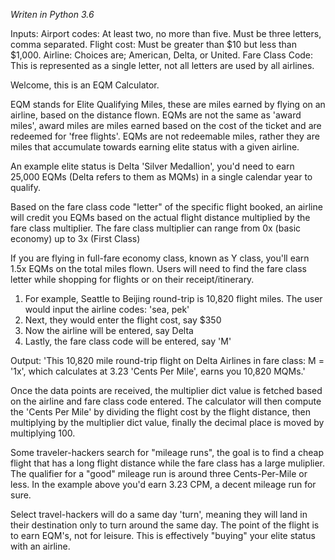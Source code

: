 *Writen in Python 3.6*

Inputs:
Airport codes: At least two, no more than five. Must be three letters, comma separated.
Flight cost: Must be greater than $10 but less than $1,000.
Airline: Choices are; American, Delta, or United.
Fare Class Code: This is represented as a single letter, not all letters are used by all airlines.


Welcome, this is an EQM Calculator.

EQM stands for Elite Qualifying Miles, these are miles earned by flying on an airline, based on the distance flown. 
EQMs are not the same as 'award miles', award miles are miles earned based on the cost of the ticket and are redeemed for 'free flights'.
EQMs are not redeemable miles, rather they are miles that accumulate towards earning elite status with a given airline.

An example elite status is Delta 'Silver Medallion', you'd need to earn 25,000 EQMs (Delta refers to them as MQMs) in a single calendar year to qualify. 

Based on the fare class code "letter" of the specific flight booked, an airline will credit you EQMs based on the actual flight distance 
multiplied by the fare class multiplier. The fare class multiplier can range from 0x (basic economy) up to 3x (First Class)

If you are flying in full-fare economy class, known as Y class, you'll earn 1.5x EQMs on the total miles flown. 
Users will need to find the fare class letter while shopping for flights or on their receipt/itinerary.

1. For example, Seattle to Beijing round-trip is 10,820 flight miles. The user would input the airline codes: 'sea, pek'
2. Next, they would enter the flight cost, say $350
3. Now the airline will be entered, say Delta
4. Lastly, the fare class code will be entered, say 'M'

Output: 'This 10,820 mile round-trip flight on Delta Airlines in fare class: M = '1x', which calculates at 3.23 'Cents Per Mile', earns you 10,820 MQMs.'

Once the data points are received, the multiplier dict value is fetched based on the airline and fare class code entered. 
The calculator will then compute the 'Cents Per Mile' by dividing the flight cost by the flight distance, 
then multiplying by the multiplier dict value, finally the decimal place is moved by multiplying 100.

Some traveler-hackers search for "mileage runs", the goal is to find a cheap flight that has a long flight distance while the fare class has a large muliplier.
The qualifier for a "good" mileage run is around three Cents-Per-Mile or less. In the example above you'd earn 3.23 CPM, a decent mileage run for sure.

Select travel-hackers will do a same day 'turn', meaning they will land in their destination only to turn around the same day. The point of the flight is to earn EQM's, not for leisure. This is effectively "buying" your elite status with an airline. 







